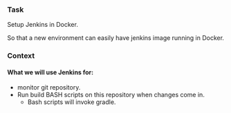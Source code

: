 ### Task
Setup Jenkins in Docker.

So that a new environment can easily have jenkins image running in Docker.

### Context
#### What we will use Jenkins for:
- monitor git repository.
- Run build BASH scripts on this repository when changes come in.
  - Bash scripts will invoke gradle.
